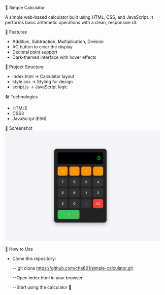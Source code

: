 🔢 Simple Calculator

A simple web-based calculator built using HTML, CSS, and JavaScript.
It performs basic arithmetic operations with a clean, responsive UI.

🚀 Features
- Addition, Subtraction, Multiplication, Division
- AC button to clear the display
- Decimal point support
- Dark-themed interface with hover effects

📂 Project Structure

- index.html → Calculator layout
- style.css → Styling for design
- script.js → JavaScript logic

🛠️ Technologies
- HTML5
- CSS3
- JavaScript (ES6)

📸 Screenshot
![Calculator Screenshot](screenshot.png.png)  

📌 How to Use
- Clone this repository:

     -- git clone https://github.com/cha861/simple-calculator.git
  
     --Open index.html in your browser.

     --Start using the calculator 🎉
